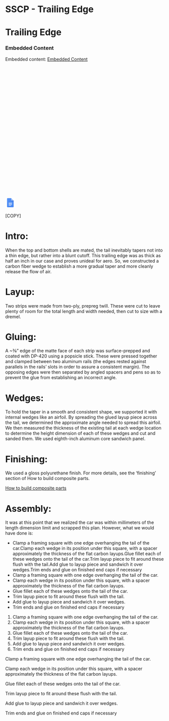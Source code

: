 # SSCP - Trailing Edge

# Trailing Edge

[](https://docs.google.com/document/d/1WEGsqyrrjekIXHxnBANi6Hk4Z1zViKVjapJul69wMjQ/edit)

### Embedded Content

Embedded content: [Embedded Content]()

<iframe width="100%" height="400" src="" frameborder="0"></iframe>

![](../../../../../assets/docs_32dp.png)

[COPY]

# Intro:

[](#h.ak1f1o94bnz2)

When the top and bottom shells are mated, the tail inevitably tapers not into a thin edge, but rather into a blunt cutoff. This trailing edge was as thick as half an inch in our case and proves unideal for aero. So, we constructed a carbon fiber wedge to establish a more gradual taper and more cleanly release the flow of air.

# Layup:

[](#h.w1yifxx1aw6y)

Two strips were made from two-ply, prepreg twill. These were cut to leave plenty of room for the total length and width needed, then cut to size with a dremel. 

# Gluing:

[](#h.m31w7r5acz2a)

A ~⅜” edge of the matte face of each strip was surface-prepped and coated with DP-420 using a popsicle stick. These were pressed together and clamped between two aluminum rails (the edges rested against parallels in the rails’ slots in order to assure a consistent margin). The opposing edges were then separated by angled spacers and pens so as to prevent the glue from establishing an incorrect angle.

# Wedges:

[](#h.jlwu842smaa)

To hold the taper in a smooth and consistent shape, we supported it with internal wedges like an airfoil. By spreading the glued layup piece across the tail, we determined the approximate angle needed to spread this airfoil. We then measured the thickness of the existing tail at each wedge location to determine the height dimension of each of these wedges and cut and sanded them. We used eighth-inch aluminum core sandwich panel.

# Finishing:

[](#h.f31v2rw0um8v)

We used a gloss polyurethane finish. For more details, see the ‘finishing’ section of How to build composite parts.

[ How to build composite parts](https://docs.google.com/document/d/12u7DkP32B5QTf6KuCVDd8CNsz-523QnphIVNnZkIW0Y/edit)

# Assembly:

[](#h.s2rdhzaskz6h)

It was at this point that we realized the car was within millimeters of the length dimension limit and scrapped this plan. However, what we would have done is:

* Clamp a framing square with one edge overhanging the tail of the car.Clamp each wedge in its position under this square, with a spacer approximately the thickness of the flat carbon layups.Glue fillet each of these wedges onto the tail of the car.Trim layup piece to fit around these flush with the tail.Add glue to layup piece and sandwich it over wedges.Trim ends and glue on finished end caps if necessary
* Clamp a framing square with one edge overhanging the tail of the car.
* Clamp each wedge in its position under this square, with a spacer approximately the thickness of the flat carbon layups.
* Glue fillet each of these wedges onto the tail of the car.
* Trim layup piece to fit around these flush with the tail.
* Add glue to layup piece and sandwich it over wedges.
* Trim ends and glue on finished end caps if necessary

1. Clamp a framing square with one edge overhanging the tail of the car.
2. Clamp each wedge in its position under this square, with a spacer approximately the thickness of the flat carbon layups.
3. Glue fillet each of these wedges onto the tail of the car.
4. Trim layup piece to fit around these flush with the tail.
5. Add glue to layup piece and sandwich it over wedges.
6. Trim ends and glue on finished end caps if necessary

Clamp a framing square with one edge overhanging the tail of the car.

Clamp each wedge in its position under this square, with a spacer approximately the thickness of the flat carbon layups.

Glue fillet each of these wedges onto the tail of the car.

Trim layup piece to fit around these flush with the tail.

Add glue to layup piece and sandwich it over wedges.

Trim ends and glue on finished end caps if necessary

